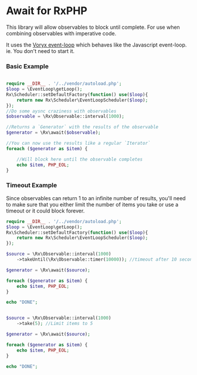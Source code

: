 # Await for RxPHP


This library will allow observables to block until complete.  For use when combining observables with imperative code.


It uses the [Voryx event-loop](https://github.com/voryx/event-loop) which behaves like the Javascript event-loop.  ie. You don't need to start it.


### Basic Example

```PHP

require __DIR__ . '/../vendor/autoload.php';
$loop = \EventLoop\getLoop();
Rx\Scheduler::setDefaultFactory(function() use($loop){
    return new Rx\Scheduler\EventLoopScheduler($loop);
});
//Do some aysnc craziness with observables
$observable = \Rx\Observable::interval(1000);

//Returns a `Generator` with the results of the observable
$generator = \Rx\await($observable);

//You can now use the results like a regular `Iterator`
foreach ($generator as $item) {

    //Will block here until the observable completes
    echo $item, PHP_EOL;
}


```


### Timeout Example

Since observables can return 1 to an infinite number of results, you'll need to make sure that you either limit the number of items you take or use a timeout or it could block forever.


```PHP
require __DIR__ . '/../vendor/autoload.php';
$loop = \EventLoop\getLoop();
Rx\Scheduler::setDefaultFactory(function() use($loop){
    return new Rx\Scheduler\EventLoopScheduler($loop);
});

$source = \Rx\Observable::interval(1000)
    ->takeUntil(\Rx\Observable::timer(10000)); //timeout after 10 seconds

$generator = \Rx\await($source);

foreach ($generator as $item) {
    echo $item, PHP_EOL;
}

echo "DONE";

```



```PHP

$source = \Rx\Observable::interval(1000)
    ->take(5); //Limit items to 5

$generator = \Rx\await($source);

foreach ($generator as $item) {
    echo $item, PHP_EOL;
}

echo "DONE";

```